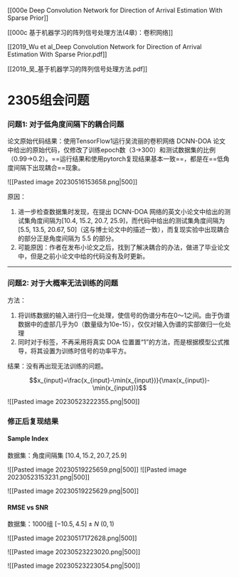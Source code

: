 [[000e Deep Convolution Network for Direction of Arrival Estimation With Sparse Prior]]

[[000c 基于机器学习的阵列信号处理方法(4章)：卷积网络]]

[[2019_Wu et al_Deep Convolution Network for Direction of Arrival Estimation With Sparse Prior.pdf]]

[[2019_吴_基于机器学习的阵列信号处理方法.pdf]]

# 2305组会问题

### 问题1: 对于低角度间隔下的耦合问题

论文原始代码结果：使用TensorFlow1运行吴流丽的卷积网络 DCNN-DOA 论文中给出的原始代码，仅修改了训练epoch数（3->300）和测试数据集的比例（0.99->0.2）。==运行结果和使用pytorch复现结果基本一致==，都是在==低角度间隔下出现耦合==现象。

![[Pasted image 20230516153658.png|500]]

原因：
1. 进一步检查数据集时发现，在提出 DCNN-DOA 网络的英文小论文中给出的测试集角度间隔为\[10.4, 15.2, 20.7, 25.9]，而代码中给出的测试集角度间隔为\[5.5, 13.5, 20.67, 50]（这与博士论文中的描述一致），而复现实验中出现耦合的部分正是角度间隔为 5.5 的部分。
2. 可能原因：作者在发布小论文之后，找到了解决耦合的办法，做进了毕业论文中，但是之前小论文中给的代码没有及时更新。


---

### 问题2: 对于大概率无法训练的问题

方法：
1. 将训练数据的输入进行归一化处理，使信号的伪谱分布在0～1之间。由于伪谱数据中的虚部几乎为0（数量级为10e-15），仅仅对输入伪谱的实部做归一化处理
2. 同时对于标签，不再采用将真实 DOA 位置置“1”的方法，而是根据模型公式推导，将其设置为训练时信号的功率平方。

结果：没有再出现无法训练的问题。

$$x_{input}=\frac{x_{input}-\min(x_{input})}{\max(x_{input})-\min(x_{input})}$$

![[Pasted image 20230523222355.png|500]]

### 修正后复现结果

#### Sample Index

数据集：角度间隔集 $[10.4,15.2,20.7,25.9]$

![[Pasted image 20230519225659.png|500]]
![[Pasted image 20230523153231.png|500]]

![[Pasted image 20230519225629.png|500]]

#### RMSE vs SNR

数据集：1000组 $[-10.5, 4.5]\pm N~(0,1)$

![[Pasted image 20230517172628.png|500]]

![[Pasted image 20230523223020.png|500]]

![[Pasted image 20230523223054.png|500]]

